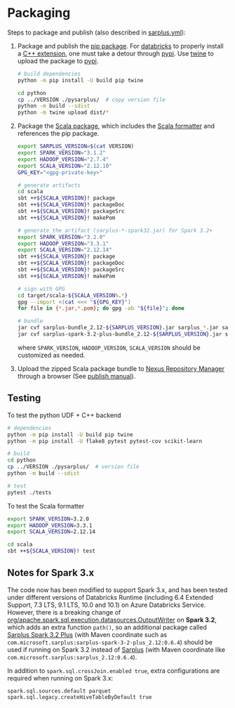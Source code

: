 # Packaging

Steps to package and publish (also described in
[sarplus.yml](../../.github/workflows/sarplus.yml)):
1. Package and publish the [pip package](python/setup.py).  For
   [databricks](https://databricks.com/) to properly install a [C++
   extension](https://docs.python.org/3/extending/building.html), one
   must take a detour through [pypi](https://pypi.org/).  Use
   [twine](https://github.com/pypa/twine) to upload the package to
   [pypi](https://pypi.org/).

   ```bash
   # build dependencies
   python -m pip install -U build pip twine

   cd python
   cp ../VERSION ./pysarplus/  # copy version file
   python -m build --sdist
   python -m twine upload dist/*
   ```

2. Package the [Scala package](scala/build.sbt), which includes the
   [Scala formatter](scala/src/main/scala/com/microsoft/sarplus) and
   references the pip package.
   
   ```bash
   export SARPLUS_VERSION=$(cat VERSION)
   export SPARK_VERSION="3.1.2"
   export HADOOP_VERSION="2.7.4"
   export SCALA_VERSION="2.12.10"
   GPG_KEY="<gpg-private-key>"

   # generate artifacts
   cd scala
   sbt ++${SCALA_VERSION}! package
   sbt ++${SCALA_VERSION}! packageDoc
   sbt ++${SCALA_VERSION}! packageSrc
   sbt ++${SCALA_VERSION}! makePom

   # generate the artifact (sarplus-*-spark32.jar) for Spark 3.2+
   export SPARK_VERSION="3.2.0"
   export HADOOP_VERSION="3.3.1"
   export SCALA_VERSION="2.12.14"
   sbt ++${SCALA_VERSION}! package
   sbt ++${SCALA_VERSION}! packageDoc
   sbt ++${SCALA_VERSION}! packageSrc
   sbt ++${SCALA_VERSION}! makePom

   # sign with GPG
   cd target/scala-${SCALA_VERSION%.*}
   gpg --import <(cat <<< "${GPG_KEY}")
   for file in {*.jar,*.pom}; do gpg -ab "${file}"; done

   # bundle
   jar cvf sarplus-bundle_2.12-${SARPLUS_VERSION}.jar sarplus_*.jar sarplus_*.pom sarplus_*.asc
   jar cvf sarplus-spark-3.2-plus-bundle_2.12-${SARPLUS_VERSION}.jar sarplus-spark*.jar sarplus-spark*.pom sarplus-spark*.asc
   ```

   where `SPARK_VERSION`, `HADOOP_VERSION`, `SCALA_VERSION` should be
   customized as needed.

3. Upload the zipped Scala package bundle to [Nexus Repository
   Manager](https://oss.sonatype.org/) through a browser (See [publish
   manual](https://central.sonatype.org/publish/publish-manual/)).


## Testing

To test the python UDF + C++ backend

```bash
# dependencies
python -m pip install -U build pip twine
python -m pip install -U flake8 pytest pytest-cov scikit-learn

# build
cd python
cp ../VERSION ./pysarplus/  # version file
python -m build --sdist

# test
pytest ./tests
```

To test the Scala formatter

```bash
export SPARK_VERSION=3.2.0
export HADOOP_VERSION=3.3.1
export SCALA_VERSION=2.12.14

cd scala
sbt ++${SCALA_VERSION}! test
```


## Notes for Spark 3.x  ##

The code now has been modified to support Spark 3.x, and has been
tested under different versions of Databricks Runtime (including 6.4
Extended Support, 7.3 LTS, 9.1 LTS, 10.0 and 10.1) on Azure Databricks
Service.  However, there is a breaking change of
[org/apache.spark.sql.execution.datasources.OutputWriter](https://github.com/apache/spark/blob/dc0fa1eef74238d745dabfdc86705b59d95b07e1/sql/core/src/main/scala/org/apache/spark/sql/execution/datasources/OutputWriter.scala#L74)
on **Spark 3.2**, which adds an extra function `path()`, so an
additional package called [Sarplus Spark 3.2
Plus](https://search.maven.org/artifact/com.microsoft.sarplus/sarplus-spark-3-2-plus_2.12)
(with Maven coordinate such as
`com.microsoft.sarplus:sarplus-spark-3-2-plus_2.12:0.6.4`) should be
used if running on Spark 3.2 instead of
[Sarplus](https://search.maven.org/artifact/com.microsoft.sarplus/sarplus_2.12)
(with Maven coordinate like
`com.microsoft.sarplus:sarplus_2.12:0.6.4`).

In addition to `spark.sql.crossJoin.enabled true`, extra
configurations are required when running on Spark 3.x:

```
spark.sql.sources.default parquet
spark.sql.legacy.createHiveTableByDefault true
```
